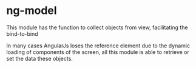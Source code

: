 # ng-model
This module has the function to collect objects from view, facilitating the bind-to-bind

In many cases AngularJs loses the reference element due to the dynamic loading of components of the screen, all this module is able to retrieve or set the data these objects.
